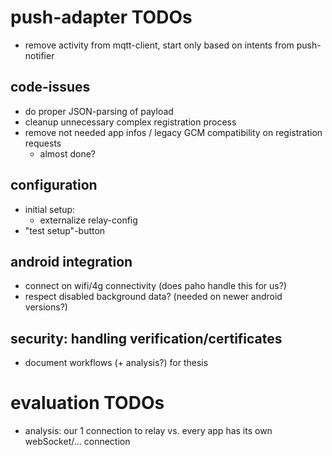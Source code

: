 # push-adapter TODOs

- remove activity from mqtt-client, start only based on intents from push-notifier

## code-issues
- do proper JSON-parsing of payload
- cleanup unnecessary complex registration process
- remove not needed app infos / legacy GCM compatibility on registration requests
    - almost done?

## configuration
- initial setup:
  - externalize relay-config
- "test setup"-button

## android integration
- connect on wifi/4g connectivity (does paho handle this for us?)
- respect disabled background data? (needed on newer android versions?)

## security: handling verification/certificates
- document workflows (+ analysis?) for thesis

# evaluation TODOs
- analysis: our 1 connection to relay vs. every app has its own webSocket/... connection

